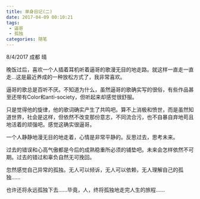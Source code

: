 ```yaml
---
title: 单身日记(二)
date: 2017-04-09 00:10:21
tags: 
 - 逼哥
 - 孤独
categories: 随笔
---
```

8/4/2017   成都 晴

晚饭过后，喜欢一个人插着耳机听着逼哥的歌漫无目的地走路。就这样一直走一直走…这是最近养成的一种放松方式了，我非常喜欢。

<!--more-->

逼哥的歌总是百听不厌。不知道为什么，虽然逼哥的歌确实写的很俗，有些作品甚至还带有Color和anti-society，但听起来却感觉很舒服。

只是觉得他的旋律，他的歌词确实产生了共鸣吧。算不上消极和愤世，而是虽然知道世界，社会是这样，但依然不改变那份意志，不同流合污，也不自暴自弃地苟且地活着的顽强吧。感觉这确实很逼哥。

一个人静静地漫无目的地走着，心情是非常平静的。反思过去，思考未来。

过去的错误和心高气傲都是今后的成熟稳重所必须的铺垫吧。未来会怎样依然不可期。过去的错过和辜负自然无可挽回。

忽然感觉自己异常的孤独。无人可以倾诉，无人可以依赖，无人理解自己的孤独……

也许还将永远孤独下去……毕竟，人，终将孤独地走完人生的旅程……


